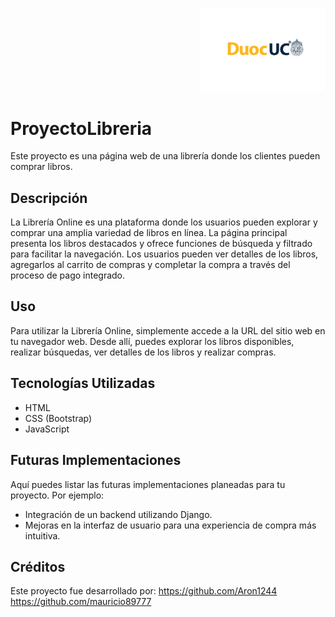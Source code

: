 <p align="right">
  <img src="assets/logo_duoc-01.jpg" alt="Logo DUOC" width="200">
</p>

# ProyectoLibreria

Este proyecto es una página web de una librería donde los clientes pueden comprar libros.

## Descripción

La Librería Online es una plataforma donde los usuarios pueden explorar y comprar una amplia variedad de libros en línea. La página principal presenta los libros destacados y ofrece funciones de búsqueda y filtrado para facilitar la navegación. Los usuarios pueden ver detalles de los libros, agregarlos al carrito de compras y completar la compra a través del proceso de pago integrado.

## Uso

Para utilizar la Librería Online, simplemente accede a la URL del sitio web en tu navegador web. Desde allí, puedes explorar los libros disponibles, realizar búsquedas, ver detalles de los libros y realizar compras.

## Tecnologías Utilizadas

- HTML
- CSS (Bootstrap)
- JavaScript

## Futuras Implementaciones

Aquí puedes listar las futuras implementaciones planeadas para tu proyecto. Por ejemplo:

- Integración de un backend utilizando Django.
- Mejoras en la interfaz de usuario para una experiencia de compra más intuitiva.

## Créditos

Este proyecto fue desarrollado por: 
https://github.com/Aron1244 
https://github.com/mauricio89777
